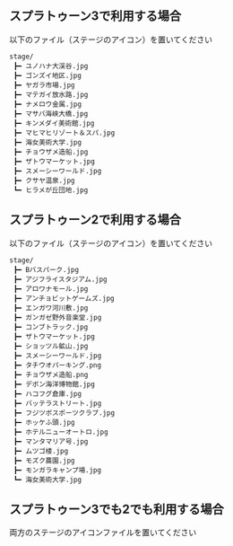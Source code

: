 ## スプラトゥーン3で利用する場合
以下のファイル（ステージのアイコン）を置いてください

```
stage/
 ┣━ ユノハナ大渓谷.jpg
 ┣━ ゴンズイ地区.jpg
 ┣━ ヤガラ市場.jpg
 ┣━ マテガイ放水路.jpg
 ┣━ ナメロウ金属.jpg
 ┣━ マサバ海峡大橋.jpg
 ┣━ キンメダイ美術館.jpg
 ┣━ マヒマヒリゾート＆スパ.jpg
 ┣━ 海女美術大学.jpg
 ┣━ チョウザメ造船.jpg
 ┣━ ザトウマーケット.jpg
 ┣━ スメーシーワールド.jpg
 ┣━ クサヤ温泉.jpg
 ┗━ ヒラメが丘団地.jpg
```


## スプラトゥーン2で利用する場合
以下のファイル（ステージのアイコン）を置いてください

```
stage/
 ┣━ Bバスパーク.jpg
 ┣━ アジフライスタジアム.jpg
 ┣━ アロワナモール.jpg
 ┣━ アンチョビットゲームズ.jpg
 ┣━ エンガワ河川敷.jpg
 ┣━ ガンガゼ野外音楽堂.jpg
 ┣━ コンブトラック.jpg
 ┣━ ザトウマーケット.jpg
 ┣━ ショッツル鉱山.jpg
 ┣━ スメーシーワールド.jpg
 ┣━ タチウオパーキング.png
 ┣━ チョウザメ造船.png 
 ┣━ デボン海洋博物館.jpg 
 ┣━ ハコフグ倉庫.jpg  
 ┣━ バッテラストリート.jpg 
 ┣━ フジツボスポーツクラブ.jpg 
 ┣━ ホッケふ頭.jpg          
 ┣━ ホテルニューオートロ.jpg
 ┣━ マンタマリア号.jpg
 ┣━ ムツゴ楼.jpg
 ┣━ モズク農園.jpg
 ┣━ モンガラキャンプ場.jpg
 ┗━ 海女美術大学.jpg
```

## スプラトゥーン3でも2でも利用する場合
両方のステージのアイコンファイルを置いてください